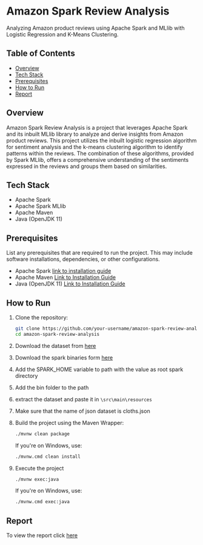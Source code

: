 # Amazon Spark Review Analysis

Analyzing Amazon product reviews using Apache Spark and MLlib with Logistic Regression and K-Means Clustering.

## Table of Contents

- [Overview](#overview)
- [Tech Stack](#tech-stack)
- [Prerequisites](#prerequisites)
- [How to Run](#how-to-run)
- [Report](#report)

## Overview

Amazon Spark Review Analysis is a project that leverages Apache Spark and its inbuilt MLlib library to analyze and derive insights from Amazon product reviews. This project utilizes the inbuilt logistic regression algorithm for sentiment analysis and the k-means clustering algorithm to identify patterns within the reviews. The combination of these algorithms, provided by Spark MLlib, offers a comprehensive understanding of the sentiments expressed in the reviews and groups them based on similarities.

## Tech Stack

- Apache Spark
- Apache Spark MLlib
- Apache Maven
- Java (OpenJDK 11)

## Prerequisites

List any prerequisites that are required to run the project. This may include software installations, dependencies, or other configurations.

- Apache Spark [link to installation guide](https://spark.apache.org/docs/latest/)
- Apache Maven [Link to Installation Guide](https://maven.apache.org/index.html)
- Java (OpenJDK 11) [Link to Installation Guide](https://openjdk.org/install/)

## How to Run

1. Clone the repository:

   ```bash
   git clone https://github.com/your-username/amazon-spark-review-analysis.git
   cd amazon-spark-review-analysis
2. Download the dataset from [here](https://drive.google.com/file/d/1TQz6oI5T-JEDuLeV4DvFNEsQk23kXsVA/view?usp=drive_link)
3. Download the spark binaries form [here](https://dlcdn.apache.org/spark/spark-3.5.0/spark-3.5.0-bin-hadoop3.tgz)
4. Add the SPARK_HOME variable to path with the value as root spark directory
5. Add the bin folder to the path
6. extract the dataset and paste it in `\src\main\resources`
7. Make sure that the name of json dataset is cloths.json
8. Build the project using the Maven Wrapper:

   ```bash
   ./mvnw clean package
   ```
   If you're on Windows, use:
   ```bash
   ./mvnw.cmd clean install
9. Execute the project
   ```bash
   ./mvnw exec:java
   ```
   If you're on Windows, use:
     ```bash
     ./mvnw.cmd exec:java

## Report
To view the report click [here](https://drive.google.com/file/d/1GTX68JZqmDmbsUYmgKLEyN13n9fPQB8X/view?usp=sharing)
